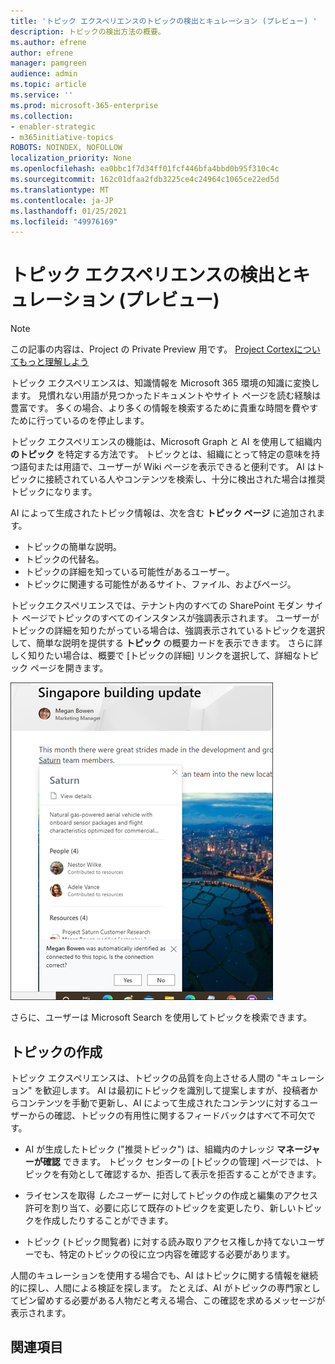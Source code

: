 ```yaml
---
title: 'トピック エクスペリエンスのトピックの検出とキュレーション (プレビュー) '
description: トピックの検出方法の概要。
ms.author: efrene
author: efrene
manager: pamgreen
audience: admin
ms.topic: article
ms.service: ''
ms.prod: microsoft-365-enterprise
ms.collection:
- enabler-strategic
- m365initiative-topics
ROBOTS: NOINDEX, NOFOLLOW
localization_priority: None
ms.openlocfilehash: ea0bbc1f7d34ff01fcf446bfa4bbd0b95f310c4c
ms.sourcegitcommit: 162c01dfaa2fdb3225ce4c24964c1065ce22ed5d
ms.translationtype: MT
ms.contentlocale: ja-JP
ms.lasthandoff: 01/25/2021
ms.locfileid: "49976169"
---
```

# <a name="topic-experiences-discovery-and-curation-preview"></a>トピック エクスペリエンスの検出とキュレーション (プレビュー)

> [!Note] 
> この記事の内容は、Project の Private Preview 用です。 [Project Cortexについてもっと理解しよう](https://aka.ms/projectcortex)

トピック エクスペリエンスは、知識情報を Microsoft 365 環境の知識に変換します。 見慣れない用語が見つかったドキュメントやサイト ページを読む経験は豊富です。 多くの場合、より多くの情報を検索するために貴重な時間を費やすために行っているのを停止します。

トピック エクスペリエンスの機能は、Microsoft Graph と AI を使用して組織内 **のトピック** を特定する方法です。  トピックとは、組織にとって特定の意味を持つ語句または用語で、ユーザーが Wiki ページを表示できると便利です。 AI はトピックに接続されている人やコンテンツを検索し、十分に検出された場合は推奨トピックになります。

AI によって生成されたトピック情報は、次を含む **トピック ページ** に追加されます。
- トピックの簡単な説明。
- トピックの代替名。
- トピックの詳細を知っている可能性があるユーザー。
- トピックに関連する可能性があるサイト、ファイル、およびページ。

トピックエクスペリエンスでは、テナント内のすべての SharePoint モダン サイト ページでトピックのすべてのインスタンスが強調表示されます。 ユーザーがトピックの詳細を知りたがっている場合は、強調表示されているトピックを選択して、簡単な説明を提供する **トピック** の概要カードを表示できます。 さらに詳しく知りたい場合は、概要で [トピックの詳細] リンクを選択して、詳細なトピック ページを開きます。

![トピックのハイライト](../media/knowledge-management/saturn.png) </br>

さらに、ユーザーは Microsoft Search を使用してトピックを検索できます。


## <a name="topic-curation"></a>トピックの作成

トピック エクスペリエンスは、トピックの品質を向上させる人間の "キュレーション" を歓迎します。 AI は最初にトピックを識別して提案しますが、投稿者からコンテンツを手動で更新し、AI によって生成されたコンテンツに対するユーザーからの確認、トピックの有用性に関するフィードバックはすべて不可欠です。

- AI が生成したトピック ("推奨トピック") は、組織内のナレッジ **マネージャーが確認** できます。 トピック センターの [トピックの管理] ページでは、トピックを有効として確認するか、拒否して表示を拒否することができます。

- ライセンスを取得 *したユーザー* に対してトピックの作成と編集のアクセス許可を割り当て、必要に応じて既存のトピックを変更したり、新しいトピックを作成したりすることができます。 

- トピック (トピック閲覧者) に対する読み取りアクセス権しか持てないユーザーでも、特定のトピックの役に立つ内容を確認する必要があります。

人間のキュレーションを使用する場合でも、AI はトピックに関する情報を継続的に探し、人間による検証を探します。 たとえば、AI がトピックの専門家としてピン留めする必要がある人物だと考える場合、この確認を求めるメッセージが表示されます。 

















## <a name="see-also"></a>関連項目



  






